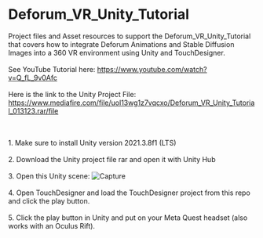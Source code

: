 # Deforum_VR_Unity_Tutorial
Project files and Asset resources to support the Deforum_VR_Unity_Tutorial that covers how to integrate Deforum Animations and Stable Diffusion Images into a 360 VR environment using Unity and TouchDesigner. 
<br><br>See YouTube Tutorial here: https://www.youtube.com/watch?v=Q_fL_9v0Afc
<br><br>Here is the link to the Unity Project File: https://www.mediafire.com/file/uol13wg1z7vqcxo/Deforum_VR_Unity_Tutorial_013123.rar/file

<br><br>1. Make sure to install Unity version 2021.3.8f1 (LTS) 
<br><br>2. Download the Unity project file rar and open it with Unity Hub
<br><br>3. Open this Unity scene: 
![Capture](https://user-images.githubusercontent.com/4655568/211135503-265a0265-9a96-4175-b287-710803eb2e50.JPG)
<br><br>4. Open TouchDesigner and load the TouchDesigner project from this repo and click the play button.
<br><br>5. Click the play button in Unity and put on your Meta Quest headset (also works with an Oculus Rift).
